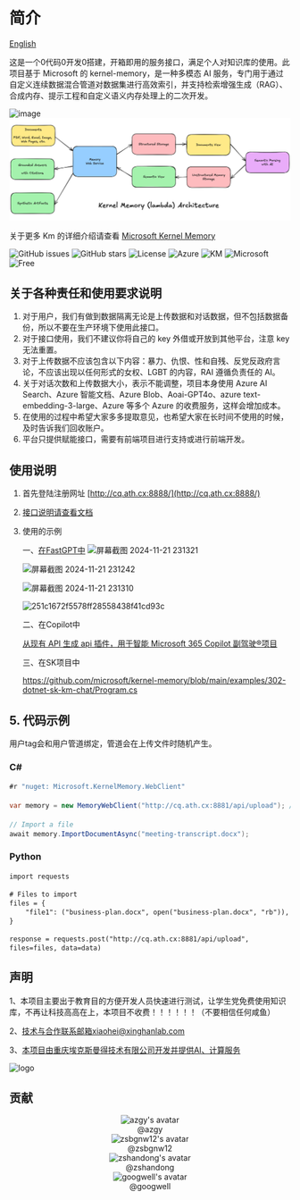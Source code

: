 # 简介
 [English](https://github.com/gongwell/XMRAG/blob/main/README-EN.md)
 
这是一个0代码0开发0搭建，开箱即用的服务接口，满足个人对知识库的使用。此项目基于 Microsoft 的 kernel-memory，是一种多模态 AI 服务，专门用于通过自定义连续数据混合管道对数据集进行高效索引，并支持检索增强生成（RAG）、合成内存、提示工程和自定义语义内存处理上的二次开发。

![image](https://github.com/user-attachments/assets/2b9bf9d9-1f1e-45b3-9461-50323b4f7b7f)
![image](https://github.com/microsoft/kernel-memory/blob/main/docs/img/kernel-memory-lambda-architecture.png)

关于更多 Km 的详细介绍请查看 [Microsoft Kernel Memory](https://microsoft.github.io/kernel-memory/)

![GitHub issues](https://img.shields.io/github/issues/user/repo) ![GitHub stars](https://img.shields.io/github/stars/user/repo) ![License](https://img.shields.io/badge/license-MIT-blue.svg) ![Azure](https://img.shields.io/badge/Azure-0078D4?style=flat&logo=microsoft-azure&logoColor=white) ![KM](https://img.shields.io/badge/KM-FFD700?style=flat&logo=book&logoColor=white) ![Microsoft](https://img.shields.io/badge/Microsoft-0078D4?style=flat&logo=microsoft&logoColor=white) ![Free](https://img.shields.io/badge/License-Free-brightgreen)


## 关于各种责任和使用要求说明

1. 对于用户，我们有做到数据隔离无论是上传数据和对话数据，但不包括数据备份，所以不要在生产环境下使用此接口。
2. 对于接口使用，我们不建议你将自己的 key 外借或开放到其他平台，注意 key 无法重置。
3. 对于上传数据不应该包含以下内容：暴力、仇恨、性和自残、反党反政府言论，不应该出现以任何形式的女权、LGBT 的内容，RAI 遵循负责任的 AI。
4. 关于对话次数和上传数据大小，表示不能调整，项目本身使用 Azure AI Search、Azure 智能文档、Azure Blob、Aoai-GPT4o、azure text-embedding-3-large、Azure  等多个 Azure 的收费服务，这样会增加成本。
5. 在使用的过程中希望大家多多提取意见，也希望大家在长时间不使用的时候，及时告诉我们回收账户。
6. 平台只提供赋能接口，需要有前端项目进行支持或进行前端开发。

## 使用说明

1. 首先登陆注册网址 [http://cq.ath.cx:8888/](http://cq.ath.cx:8888/)
2. [接口说明请查看文档](https://github.com/gongwell/XMRAG/blob/main/%E6%8E%A5%E5%8F%A3%E4%BF%A1%E6%81%AF.md)
3. 使用的示例

   一、[在FastGPT中](https://cloud.tryfastgpt.ai/app/list)
   ![屏幕截图 2024-11-21 231321](https://github.com/user-attachments/assets/1d655bed-6668-40f1-afe8-292257116a28)
   
   ![屏幕截图 2024-11-21 231242](https://github.com/user-attachments/assets/69fe3f94-95b2-4d89-ac88-7760cc0584c8)

   ![屏幕截图 2024-11-21 231310](https://github.com/user-attachments/assets/797d4392-4e2b-40eb-b661-b77c4eb87dc5)

   ![251c1672f5578ff28558438f41cd93c](https://github.com/user-attachments/assets/80a43b3f-38fc-4f24-9ee8-6b2b3cb646a1)

   二、在Copilot中
   
   [从现有 API 生成 api 插件，用于智能 Microsoft 365 Copilot 副驾驶®项目](https://learn.microsoft.com/zh-cn/microsoft-365-copilot/extensibility/build-api-plugins-existing-api?tabs=toolkit)

   三、在SK项目中

   https://github.com/microsoft/kernel-memory/blob/main/examples/302-dotnet-sk-km-chat/Program.cs

## 5. 代码示例
用户tag会和用户管道绑定，管道会在上传文件时随机产生。

### C#
```csharp
#r "nuget: Microsoft.KernelMemory.WebClient"

var memory = new MemoryWebClient("http://cq.ath.cx:8881/api/upload"); // <== URL of KM web service

// Import a file
await memory.ImportDocumentAsync("meeting-transcript.docx");
```

### Python
```
import requests

# Files to import
files = {
    "file1": ("business-plan.docx", open("business-plan.docx", "rb")),
}

response = requests.post("http://cq.ath.cx:8881/api/upload", files=files, data=data)
```


## 声明
 1、本项目主要出于教育目的方便开发人员快速进行测试，让学生党免费使用知识库，不再让科技高高在上，本项目不收费！！！！！！（不要相信任何咸鱼）

 2、技术与合作联系邮箱xiaohei@xinghanlab.com
 
 3、[本项目由重庆埃克斯曼得技术有限公司开发并提供AI、计算服务](https://www.xmindai.cn/)
 
 ![logo](https://github.com/user-attachments/assets/ff0ec800-9045-4d62-adf9-3d10a6fcd5b9)

## 贡献
<div style="text-align: center;">
    <img src="https://github.com/azgy.png" alt="azgy's avatar" width="30" /><br />
    @azgy
</div>
<div style="text-align: center;">
    <img src="https://github.com/zsbgnw12.png" alt="zsbgnw12's avatar" width="30" /><br />
    @zsbgnw12
</div>
<div style="text-align: center;">
    <img src="https://github.com/zshandong.png" alt="zshandong's avatar" width="30" /><br />
    @zshandong
</div>
<div style="text-align: center;">
    <img src="https://github.com/googwell.png" alt="googwell's avatar" width="30" /><br />
    @googwell
</div>

 
